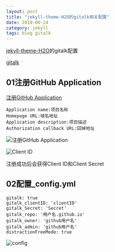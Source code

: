 ```yaml
---
layout: post
title: "jekyll-theme-H2O的gitalk相关配置"
date: 2018-06-24
category: jekyll
tags: blog gitalk
---
```


[jekyll-theme-H2O](https://github.com/tea9/jekyll-theme-H2O)的gitalk配置

[gitalk](https://github.com/gitalk/gitalk)

## 01注册GitHub Application

[注册GitHub Application](https://github.com/settings/applications/new)

```
Application name:项目名称  
Homepage URL:域名地址  
Application description:项目描述  
Authorization callback URL:回掉地址  
```

![注册GitHub Application](https://coding.net/u/tea9/p/image/git/raw/master/blog_img/07/01.png)

![Client ID](https://coding.net/u/tea9/p/image/git/raw/master/blog_img/07/02.png)

注册成功后会获得Client ID和Client Secret  

## 02配置_config.yml

```
gitalk: true
gitalk_clientID: 'clientID'
gitalk_Secret: 'Secret'
gitalk_repo: '用户名.github.io'
gitalk_owner: 'github用户名'
gitalk_admin: 'github用户名'
distractionFreeMode: true
```

![config](https://coding.net/u/tea9/p/image/git/raw/master/blog_img/07/03.png)